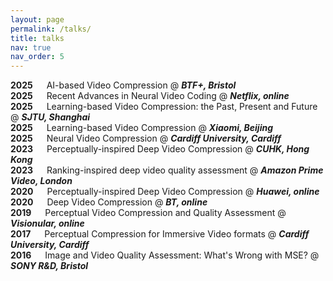 ```yaml
---
layout: page
permalink: /talks/
title: talks
nav: true
nav_order: 5
---
```


**2025** &emsp;    AI-based Video Compression @ ***BTF+, Bristol*** <br>
**2025** &emsp;    Recent Advances in Neural Video Coding @ ***Netflix, online*** <br>
**2025** &emsp;    Learning-based Video Compression: the Past, Present and Future @ ***SJTU, Shanghai*** <br>
**2025** &emsp;    Learning-based Video Compression @ ***Xiaomi, Beijing*** <br>
**2025** &emsp;   Neural Video Compression @ ***Cardiff University, Cardiff*** <br>
**2023** &emsp;    Perceptually-inspired Deep Video Compression @ ***CUHK, Hong Kong*** <br>
**2023** &emsp;  Ranking-inspired deep video quality assessment @ ***Amazon Prime Video, London*** <br>
**2020** &emsp;    Perceptually-inspired Deep Video Compression @ ***Huawei, online*** <br>
**2020** &emsp;    Deep Video Compression @ ***BT, online*** <br>
**2019** &emsp;    Perceptual Video Compression and Quality Assessment @ ***Visionular, online*** <br>
**2017** &emsp;   Perceptual Compression for Immersive Video formats  @ ***Cardiff University, Cardiff*** <br>
**2016** &emsp;  Image and Video Quality Assessment: What's Wrong with MSE?  @ ***SONY R&D, Bristol*** <br>